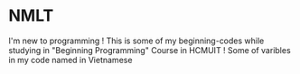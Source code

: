 # NMLT 
I'm new to programming !
This is some of my beginning-codes while studying in "Beginning Programming" Course in HCMUIT !
Some of varibles in my code named in Vietnamese 
